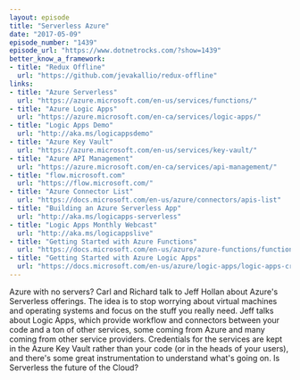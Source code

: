 ```yaml
---
layout: episode
title: "Serverless Azure"
date: "2017-05-09"
episode_number: "1439"
episode_url: "https://www.dotnetrocks.com/?show=1439"
better_know_a_framework:
- title: "Redux Offline"
  url: "https://github.com/jevakallio/redux-offline"
links:
- title: "Azure Serverless"
  url: "https://azure.microsoft.com/en-us/services/functions/"
- title: "Azure Logic Apps"
  url: "https://azure.microsoft.com/en-ca/services/logic-apps/"
- title: "Logic Apps Demo"
  url: "http://aka.ms/logicappsdemo"
- title: "Azure Key Vault"
  url: "https://azure.microsoft.com/en-us/services/key-vault/"
- title: "Azure API Management"
  url: "https://azure.microsoft.com/en-ca/services/api-management/"
- title: "flow.microsoft.com"
  url: "https://flow.microsoft.com/"
- title: "Azure Connector List"
  url: "https://docs.microsoft.com/en-us/azure/connectors/apis-list"
- title: "Building an Azure Serverless App"
  url: "http://aka.ms/logicapps-serverless"
- title: "Logic Apps Monthly Webcast"
  url: "http://aka.ms/logicappslive"
- title: "Getting Started with Azure Functions"
  url: "https://docs.microsoft.com/en-us/azure/azure-functions/functions-create-first-azure-function"
- title: "Getting Started with Azure Logic Apps"
  url: "https://docs.microsoft.com/en-us/azure/logic-apps/logic-apps-create-a-logic-app"
---
```


Azure with no servers? Carl and Richard talk to Jeff Hollan about Azure's Serverless offerings. The idea is to stop worrying about virtual machines and operating systems and focus on the stuff you really need. Jeff talks about Logic Apps, which provide workflow and connectors between your code and a ton of other services, some coming from Azure and many coming from other service providers. Credentials for the services are kept in the Azure Key Vault rather than your code (or in the heads of your users), and there's some great instrumentation to understand what's going on. Is Serverless the future of the Cloud?
